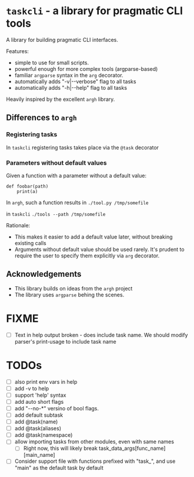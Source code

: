 # `taskcli` - a library for pragmatic CLI tools

A library for building pragmatic CLI interfaces.

Features:
- simple to use for small scripts.
- powerful enough for more complex tools (argparse-based)
- familiar `argparse` syntax in the `arg` decorator.
- automatically adds "-v|--verbose" flag to all tasks
- automatically adds "-h|--help" flag to all tasks

Heavily inspired by the excellent `argh` library.

## Differences to `argh`
### Registering tasks
In `taskcli` registering tasks takes place via the `@task` decorator
### Parameters without default values
Given a function with a parameter without a default value:
```
def foobar(path)
    print(a)
```

In `argh`, such a function results in
`./tool.py /tmp/somefile`

in `taskcli`
`./tools --path /tmp/somefile`

Rationale:
- This makes it easier to add a default value later, without breaking existing calls
- Arguments without default value should be used rarely. It's prudent to require the user to specify them explicitly via `arg` decorator.


## Acknowledgements
- This library builds on ideas from the `argh` project
- The library uses `argparse` behing the scenes.


# FIXME
- [ ] Text in help output broken - does include task name. We should modify parser's print-usage to include task name
# TODOs
- [ ] also print env vars in help
- [ ] add -v to help
- [ ] support 'help' syntax
- [ ] add auto short flags
- [ ] add "--no-*" versino of bool flags.
- [ ] add default subtask
- [ ] add @task(name)
- [ ] add @task(aliases)
- [ ] add @task(namespace)
- [ ] allow importing tasks from other modules, even with same names
  - [ ] Right now, this will likely break task_data_args[func_name][main_name]
- [ ] Consider support file with functions prefixed with "task_", and use "main" as the default task by default